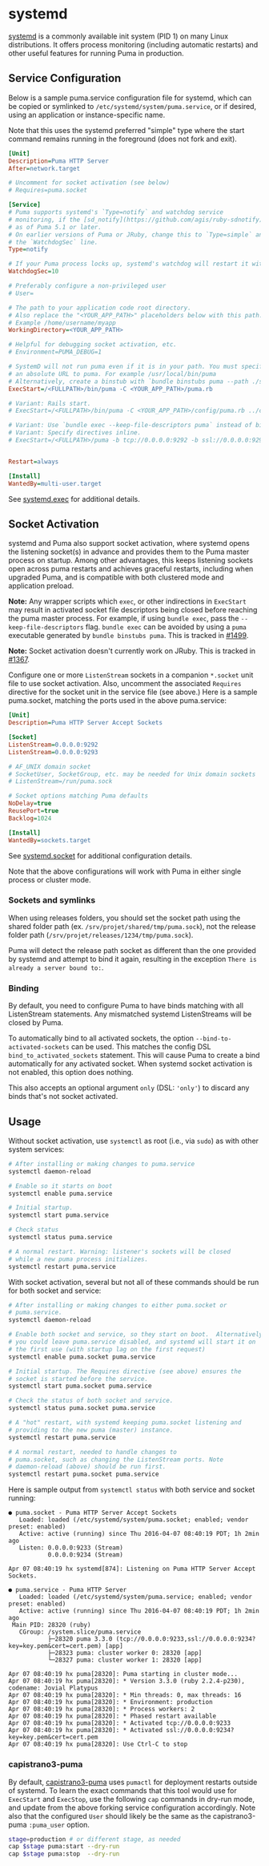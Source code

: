 # systemd

[systemd](https://www.freedesktop.org/wiki/Software/systemd/) is a commonly
available init system (PID 1) on many Linux distributions. It offers process
monitoring (including automatic restarts) and other useful features for running
Puma in production.

## Service Configuration

Below is a sample puma.service configuration file for systemd, which can be
copied or symlinked to `/etc/systemd/system/puma.service`, or if desired, using
an application or instance-specific name.

Note that this uses the systemd preferred "simple" type where the start command
remains running in the foreground (does not fork and exit).

```ini
[Unit]
Description=Puma HTTP Server
After=network.target

# Uncomment for socket activation (see below)
# Requires=puma.socket

[Service]
# Puma supports systemd's `Type=notify` and watchdog service
# monitoring, if the [sd_notify](https://github.com/agis/ruby-sdnotify) gem is installed,
# as of Puma 5.1 or later.
# On earlier versions of Puma or JRuby, change this to `Type=simple` and remove
# the `WatchdogSec` line.
Type=notify

# If your Puma process locks up, systemd's watchdog will restart it within seconds.
WatchdogSec=10

# Preferably configure a non-privileged user
# User=

# The path to your application code root directory.
# Also replace the "<YOUR_APP_PATH>" placeholders below with this path.
# Example /home/username/myapp
WorkingDirectory=<YOUR_APP_PATH>

# Helpful for debugging socket activation, etc.
# Environment=PUMA_DEBUG=1

# SystemD will not run puma even if it is in your path. You must specify
# an absolute URL to puma. For example /usr/local/bin/puma
# Alternatively, create a binstub with `bundle binstubs puma --path ./sbin` in the WorkingDirectory
ExecStart=/<FULLPATH>/bin/puma -C <YOUR_APP_PATH>/puma.rb

# Variant: Rails start.
# ExecStart=/<FULLPATH>/bin/puma -C <YOUR_APP_PATH>/config/puma.rb ../config.ru

# Variant: Use `bundle exec --keep-file-descriptors puma` instead of binstub
# Variant: Specify directives inline.
# ExecStart=/<FULLPATH>/puma -b tcp://0.0.0.0:9292 -b ssl://0.0.0.0:9293?key=key.pem&cert=cert.pem


Restart=always

[Install]
WantedBy=multi-user.target
```

See
[systemd.exec](https://www.freedesktop.org/software/systemd/man/systemd.exec.html)
for additional details.

## Socket Activation

systemd and Puma also support socket activation, where systemd opens the
listening socket(s) in advance and provides them to the Puma master process on
startup. Among other advantages, this keeps listening sockets open across puma
restarts and achieves graceful restarts, including when upgraded Puma, and is
compatible with both clustered mode and application preload.

**Note:** Any wrapper scripts which `exec`, or other indirections in `ExecStart`
may result in activated socket file descriptors being closed before reaching the
puma master process. For example, if using `bundle exec`, pass the
`--keep-file-descriptors` flag. `bundle exec` can be avoided by using a `puma`
executable generated by `bundle binstubs puma`. This is tracked in [#1499].

**Note:** Socket activation doesn't currently work on JRuby. This is tracked in
[#1367].

Configure one or more `ListenStream` sockets in a companion `*.socket` unit file
to use socket activation. Also, uncomment the associated `Requires` directive
for the socket unit in the service file (see above.) Here is a sample
puma.socket, matching the ports used in the above puma.service:

```ini
[Unit]
Description=Puma HTTP Server Accept Sockets

[Socket]
ListenStream=0.0.0.0:9292
ListenStream=0.0.0.0:9293

# AF_UNIX domain socket
# SocketUser, SocketGroup, etc. may be needed for Unix domain sockets
# ListenStream=/run/puma.sock

# Socket options matching Puma defaults
NoDelay=true
ReusePort=true
Backlog=1024

[Install]
WantedBy=sockets.target
```

See
[systemd.socket](https://www.freedesktop.org/software/systemd/man/systemd.socket.html)
for additional configuration details.

Note that the above configurations will work with Puma in either single process
or cluster mode.

### Sockets and symlinks

When using releases folders, you should set the socket path using the shared
folder path (ex. `/srv/projet/shared/tmp/puma.sock`), not the release folder
path (`/srv/projet/releases/1234/tmp/puma.sock`).

Puma will detect the release path socket as different than the one provided by
systemd and attempt to bind it again, resulting in the exception `There is
already a server bound to:`.

### Binding

By default, you need to configure Puma to have binds matching with all
ListenStream statements. Any mismatched systemd ListenStreams will be closed by
Puma.

To automatically bind to all activated sockets, the option
`--bind-to-activated-sockets` can be used. This matches the config DSL
`bind_to_activated_sockets` statement. This will cause Puma to create a bind
automatically for any activated socket. When systemd socket activation is not
enabled, this option does nothing.

This also accepts an optional argument `only` (DSL: `'only'`) to discard any
binds that's not socket activated.

## Usage

Without socket activation, use `systemctl` as root (i.e., via `sudo`) as with
other system services:

```sh
# After installing or making changes to puma.service
systemctl daemon-reload

# Enable so it starts on boot
systemctl enable puma.service

# Initial startup.
systemctl start puma.service

# Check status
systemctl status puma.service

# A normal restart. Warning: listener's sockets will be closed
# while a new puma process initializes.
systemctl restart puma.service
```

With socket activation, several but not all of these commands should be run for
both socket and service:

```sh
# After installing or making changes to either puma.socket or
# puma.service.
systemctl daemon-reload

# Enable both socket and service, so they start on boot.  Alternatively
# you could leave puma.service disabled, and systemd will start it on
# the first use (with startup lag on the first request)
systemctl enable puma.socket puma.service

# Initial startup. The Requires directive (see above) ensures the
# socket is started before the service.
systemctl start puma.socket puma.service

# Check the status of both socket and service.
systemctl status puma.socket puma.service

# A "hot" restart, with systemd keeping puma.socket listening and
# providing to the new puma (master) instance.
systemctl restart puma.service

# A normal restart, needed to handle changes to
# puma.socket, such as changing the ListenStream ports. Note
# daemon-reload (above) should be run first.
systemctl restart puma.socket puma.service
```

Here is sample output from `systemctl status` with both service and socket
running:

```
● puma.socket - Puma HTTP Server Accept Sockets
   Loaded: loaded (/etc/systemd/system/puma.socket; enabled; vendor preset: enabled)
   Active: active (running) since Thu 2016-04-07 08:40:19 PDT; 1h 2min ago
   Listen: 0.0.0.0:9233 (Stream)
           0.0.0.0:9234 (Stream)

Apr 07 08:40:19 hx systemd[874]: Listening on Puma HTTP Server Accept Sockets.

● puma.service - Puma HTTP Server
   Loaded: loaded (/etc/systemd/system/puma.service; enabled; vendor preset: enabled)
   Active: active (running) since Thu 2016-04-07 08:40:19 PDT; 1h 2min ago
 Main PID: 28320 (ruby)
   CGroup: /system.slice/puma.service
           ├─28320 puma 3.3.0 (tcp://0.0.0.0:9233,ssl://0.0.0.0:9234?key=key.pem&cert=cert.pem) [app]
           ├─28323 puma: cluster worker 0: 28320 [app]
           └─28327 puma: cluster worker 1: 28320 [app]

Apr 07 08:40:19 hx puma[28320]: Puma starting in cluster mode...
Apr 07 08:40:19 hx puma[28320]: * Version 3.3.0 (ruby 2.2.4-p230), codename: Jovial Platypus
Apr 07 08:40:19 hx puma[28320]: * Min threads: 0, max threads: 16
Apr 07 08:40:19 hx puma[28320]: * Environment: production
Apr 07 08:40:19 hx puma[28320]: * Process workers: 2
Apr 07 08:40:19 hx puma[28320]: * Phased restart available
Apr 07 08:40:19 hx puma[28320]: * Activated tcp://0.0.0.0:9233
Apr 07 08:40:19 hx puma[28320]: * Activated ssl://0.0.0.0:9234?key=key.pem&cert=cert.pem
Apr 07 08:40:19 hx puma[28320]: Use Ctrl-C to stop
```

### capistrano3-puma

By default, [capistrano3-puma](https://github.com/seuros/capistrano-puma) uses
`pumactl` for deployment restarts outside of systemd. To learn the exact
commands that this tool would use for `ExecStart` and `ExecStop`, use the
following `cap` commands in dry-run mode, and update from the above forking
service configuration accordingly. Note also that the configured `User` should
likely be the same as the capistrano3-puma `:puma_user` option.

```sh
stage=production # or different stage, as needed
cap $stage puma:start --dry-run
cap $stage puma:stop  --dry-run
```

[Restart]: https://www.freedesktop.org/software/systemd/man/systemd.service.html#Restart=
[#1367]: https://github.com/puma/puma/issues/1367
[#1499]: https://github.com/puma/puma/issues/1499
